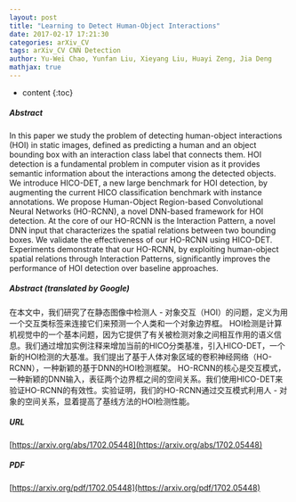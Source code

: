 ```yaml
---
layout: post
title: "Learning to Detect Human-Object Interactions"
date: 2017-02-17 17:21:30
categories: arXiv_CV
tags: arXiv_CV CNN Detection
author: Yu-Wei Chao, Yunfan Liu, Xieyang Liu, Huayi Zeng, Jia Deng
mathjax: true
---
```


* content
{:toc}

##### Abstract
In this paper we study the problem of detecting human-object interactions (HOI) in static images, defined as predicting a human and an object bounding box with an interaction class label that connects them. HOI detection is a fundamental problem in computer vision as it provides semantic information about the interactions among the detected objects. We introduce HICO-DET, a new large benchmark for HOI detection, by augmenting the current HICO classification benchmark with instance annotations. We propose Human-Object Region-based Convolutional Neural Networks (HO-RCNN), a novel DNN-based framework for HOI detection. At the core of our HO-RCNN is the Interaction Pattern, a novel DNN input that characterizes the spatial relations between two bounding boxes. We validate the effectiveness of our HO-RCNN using HICO-DET. Experiments demonstrate that our HO-RCNN, by exploiting human-object spatial relations through Interaction Patterns, significantly improves the performance of HOI detection over baseline approaches.

##### Abstract (translated by Google)
在本文中，我们研究了在静态图像中检测人 - 对象交互（HOI）的问题，定义为用一个交互类标签来连接它们来预测一个人类和一个对象边界框。 HOI检测是计算机视觉中的一个基本问题，因为它提供了有关被检测对象之间相互作用的语义信息。我们通过增加实例注释来增加当前的HICO分类基准，引入HICO-DET，一个新的HOI检测的大基准。我们提出了基于人体对象区域的卷积神经网络（HO-RCNN），一种新颖的基于DNN的HOI检测框架。 HO-RCNN的核心是交互模式，一种新颖的DNN输入，表征两个边界框之间的空间关系。我们使用HICO-DET来验证HO-RCNN的有效性。实验证明，我们的HO-RCNN通过交互模式利用人 - 对象的空间关系，显着提高了基线方法的HOI检测性能。

##### URL
[https://arxiv.org/abs/1702.05448](https://arxiv.org/abs/1702.05448)

##### PDF
[https://arxiv.org/pdf/1702.05448](https://arxiv.org/pdf/1702.05448)

